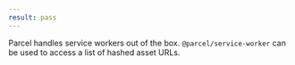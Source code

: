 ```yaml
---
result: pass
---
```


Parcel handles service workers out of the box. `@parcel/service-worker` can be used to access a list of hashed asset URLs.
